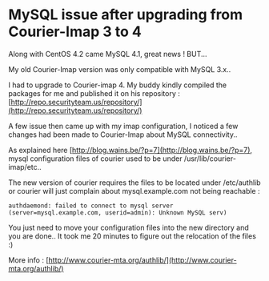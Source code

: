 # MySQL issue after upgrading from Courier-Imap 3 to 4

Along with CentOS 4.2 came MySQL 4.1, great news ! BUT...

My old Courier-Imap version was only compatible with MySQL 3.x..

I had to upgrade to Courier-imap 4. My buddy kindly compiled the packages for me and published it on his repository : [http://repo.securityteam.us/repository/](http://repo.securityteam.us/repository/)

A few issue then came up with my imap configuration, I noticed a few changes had been made to Courier-Imap about MySQL connectivity..

As explained here  [http://blog.wains.be/?p=7](http://blog.wains.be/?p=7), mysql configuration files of courier used to be under /usr/lib/courier-imap/etc..

The new version of courier requires the files to be located under /etc/authlib or courier will just complain about mysql.example.com not being reachable :

`authdaemond: failed to connect to mysql server (server=mysql.example.com, userid=admin): Unknown MySQL serv)`

You just need to move your configuration files into the new directory and you are done.. 
It took me 20 minutes to figure out the relocation of the files :)

More info : [http://www.courier-mta.org/authlib/](http://www.courier-mta.org/authlib/)
